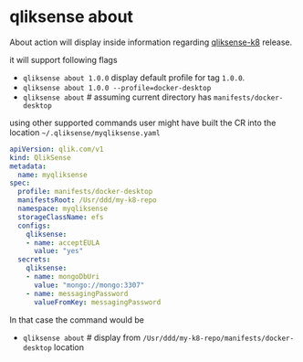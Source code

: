 # qliksense about

About action will display inside information regarding [qliksense-k8](https://github.com/qlik-oss/qliksense-k8s) release.

it will support following flags

- `qliksense about 1.0.0` display default profile for tag `1.0.0`.
- `qliksense about 1.0.0 --profile=docker-desktop`
- `qliksense about` # assuming current directory has `manifests/docker-desktop`

using other supported commands user might have built the CR into the location `~/.qliksense/myqliksense.yaml`

```yaml
apiVersion: qlik.com/v1
kind: QlikSense
metadata:
  name: myqliksense
spec:
  profile: manifests/docker-desktop
  manifestsRoot: /Usr/ddd/my-k8-repo
  namespace: myqliksense
  storageClassName: efs
  configs:
    qliksense:
    - name: acceptEULA
      value: "yes"
  secrets:
    qliksense:
    - name: mongoDbUri
      value: "mongo://mongo:3307"
    - name: messagingPassword
      valueFromKey: messagingPassword
```

In that case the command would be

- `qliksense about` # display from `/Usr/ddd/my-k8-repo/manifests/docker-desktop` location
